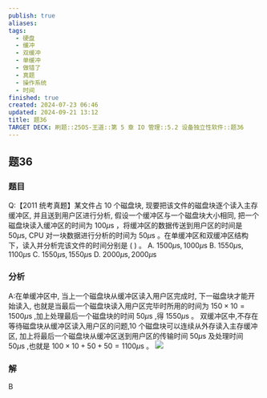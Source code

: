 ```yaml
---
publish: true
aliases: 
tags:
  - 硬盘
  - 缓冲
  - 双缓冲
  - 单缓冲
  - 做错了
  - 真题
  - 操作系统
  - 时间
finished: true
created: 2024-07-23 06:46
updated: 2024-09-21 13:12
title: 题36
TARGET DECK: 刷题::25OS-王道::第 5 章 IO 管理::5.2 设备独立性软件::题36
---
```

## 题36
### 题目
Q:【2011 统考真题】某文件占 10 个磁盘块, 现要把该文件的磁盘块逐个读入主存缓冲区, 并且送到用户区进行分析, 假设一个缓冲区与一个磁盘块大小相同, 把一个磁盘块读入缓冲区的时间为 ${100\mu }\mathrm{s}$ ，将缓冲区的数据传送到用户区的时间是 ${50\mu }\mathrm{s}$, CPU 对一块数据进行分析的时间为 ${50\mu }\mathrm{s}$ 。在单缓冲区和双缓冲区结构下，读入并分析完该文件的时间分别是 ( ) 。
A. ${1500\mu }\mathrm{s},{1000\mu }\mathrm{s}$ B. ${1550\mu }\mathrm{s},{1100\mu }\mathrm{s}$
C. ${1550\mu }\mathrm{s},{1550\mu }\mathrm{s}$ D. ${2000\mu }\mathrm{s},{2000\mu }\mathrm{s}$
### 分析
A:在单缓冲区中, 当上一个磁盘块从缓冲区读入用户区完成时, 下一磁盘块才能开始读入, 也就是当最后一个磁盘块读入用户区完毕时所用的时间为 ${150} \times {10} = {1500\mu }\mathrm{s}$ ,加上处理最后一个磁盘块的时间 ${50\mu }\mathrm{s}$ ,得 ${1550\mu }\mathrm{s}$ 。
双缓冲区中,不存在等待磁盘块从缓冲区读入用户区的问题,10 个磁盘块可以连续从外存读入主存缓冲区, 加上将最后一个磁盘块从缓冲区送到用户区的传输时间 ${50\mu }\mathrm{s}$ 及处理时间 ${50\mu }\mathrm{s}$ ,也就是 ${100} \times {10} + {50} + {50} = {1100\mu }\mathrm{s}$ 。
![](https://img.hwenyi.live/202408112128919.webp)
### 解
B

